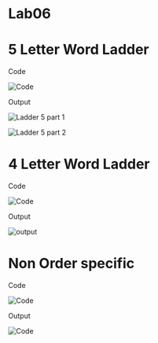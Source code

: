 # Lab06

# 5 Letter Word Ladder

Code

![Code](ladder5code.PNG)


Output


![Ladder 5 part 1](https://github.com/VictoriaSavage526/Lab06/blob/main/ladder5part1.PNG)


![Ladder 5 part 2](https://github.com/VictoriaSavage526/Lab06/blob/main/ladder5part2.PNG)


# 4 Letter Word Ladder

Code


![Code](ladder4code.PNG)

Output

![output](Ladder4.PNG)

# Non Order specific

Code

![Code](shuffleCode.PNG)


Output


![Code](shuffle.PNG)



